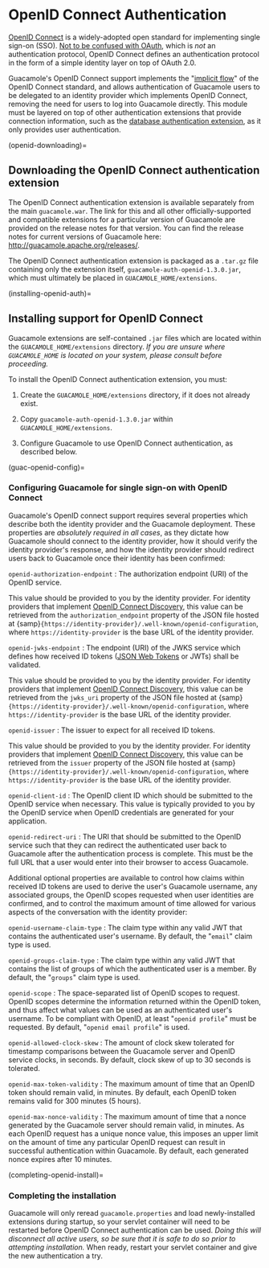 OpenID Connect Authentication
=============================

[OpenID Connect](http://openid.net/connect/) is a widely-adopted open standard
for implementing single sign-on (SSO). [Not to be confused with
OAuth](https://oauth.net/articles/authentication/), which is *not* an
authentication protocol, OpenID Connect defines an authentication protocol in
the form of a simple identity layer on top of OAuth 2.0.

Guacamole's OpenID Connect support implements the "[implicit
flow](https://openid.net/specs/openid-connect-core-1_0.html#ImplicitFlowAuth)"
of the OpenID Connect standard, and allows authentication of Guacamole users to
be delegated to an identity provider which implements OpenID Connect, removing
the need for users to log into Guacamole directly. This module must be layered
on top of other authentication extensions that provide connection information,
such as the [database authentication extension](jdbc-auth), as it only provides
user authentication.

(openid-downloading)=

Downloading the OpenID Connect authentication extension
-------------------------------------------------------

The OpenID Connect authentication extension is available separately from the
main `guacamole.war`. The link for this and all other officially-supported and
compatible extensions for a particular version of Guacamole are provided on the
release notes for that version. You can find the release notes for current
versions of Guacamole here: <http://guacamole.apache.org/releases/>.

The OpenID Connect authentication extension is packaged as a `.tar.gz` file
containing only the extension itself, `guacamole-auth-openid-1.3.0.jar`, which
must ultimately be placed in
`GUACAMOLE_HOME/extensions`.

(installing-openid-auth)=

Installing support for OpenID Connect
-------------------------------------

Guacamole extensions are self-contained `.jar` files which are located within
the `GUACAMOLE_HOME/extensions` directory. *If you are unsure where
`GUACAMOLE_HOME` is located on your system, please consult
[](configuring-guacamole) before proceeding.*

To install the OpenID Connect authentication extension, you must:

1. Create the `GUACAMOLE_HOME/extensions` directory, if it does not already
   exist.

2. Copy `guacamole-auth-openid-1.3.0.jar` within `GUACAMOLE_HOME/extensions`.

3. Configure Guacamole to use OpenID Connect authentication, as described
   below.

(guac-openid-config)=

### Configuring Guacamole for single sign-on with OpenID Connect

Guacamole's OpenID connect support requires several properties which describe
both the identity provider and the Guacamole deployment. These properties are
*absolutely required in all cases*, as they dictate how Guacamole should
connect to the identity provider, how it should verify the identity provider's
response, and how the identity provider should redirect users back to Guacamole
once their identity has been confirmed:

`openid-authorization-endpoint`
: The authorization endpoint (URI) of the OpenID service.

  This value should be provided to you by the identity provider. For identity
  providers that implement [OpenID Connect
  Discovery](https://openid.net/specs/openid-connect-discovery-1_0.html), this
  value can be retrieved from the `authorization_endpoint` property of the JSON
  file hosted at
  {samp}`{https://identity-provider}/.well-known/openid-configuration`, where
  `https://identity-provider` is the base URL of the identity provider.

`openid-jwks-endpoint`
: The endpoint (URI) of the JWKS service which defines how received ID tokens
  ([JSON Web Tokens](https://jwt.io/) or JWTs) shall be validated.

  This value should be provided to you by the identity provider. For
  identity providers that implement [OpenID Connect
  Discovery](https://openid.net/specs/openid-connect-discovery-1_0.html),
  this value can be retrieved from the `jwks_uri` property of the JSON
  file hosted at
  {samp}`{https://identity-provider}/.well-known/openid-configuration`, where
  `https://identity-provider` is the base URL of the identity provider.

`openid-issuer`
: The issuer to expect for all received ID tokens.

  This value should be provided to you by the identity provider. For
  identity providers that implement [OpenID Connect
  Discovery](https://openid.net/specs/openid-connect-discovery-1_0.html),
  this value can be retrieved from the `issuer` property of the JSON
  file hosted at
  {samp}`{https://identity-provider}/.well-known/openid-configuration`, where
  `https://identity-provider` is the base URL of the identity provider.

`openid-client-id`
: The OpenID client ID which should be submitted to the OpenID service when
  necessary. This value is typically provided to you by the OpenID service when
  OpenID credentials are generated for your application.

`openid-redirect-uri`
: The URI that should be submitted to the OpenID service such that they
  can redirect the authenticated user back to Guacamole after the
  authentication process is complete. This must be the full URL that a user
  would enter into their browser to access Guacamole.

Additional optional properties are available to control how claims within
received ID tokens are used to derive the user's Guacamole username, any
associated groups, the OpenID scopes requested when user identities are
confirmed, and to control the maximum amount of time allowed for various
aspects of the conversation with the identity provider:

`openid-username-claim-type`
: The claim type within any valid JWT that contains the authenticated user's
  username. By default, the "`email`" claim type is used.

`openid-groups-claim-type`
: The claim type within any valid JWT that contains the list of groups of which
  the authenticated user is a member. By default, the "`groups`" claim type is
  used.

`openid-scope`
: The space-separated list of OpenID scopes to request. OpenID scopes determine
  the information returned within the OpenID token, and thus affect what values
  can be used as an authenticated user's username.  To be compliant with OpenID,
  at least "`openid profile`" must be requested. By default, "`openid email
  profile`" is used.

`openid-allowed-clock-skew`
: The amount of clock skew tolerated for timestamp comparisons between the
  Guacamole server and OpenID service clocks, in seconds. By default, clock skew
  of up to 30 seconds is tolerated.

`openid-max-token-validity`
: The maximum amount of time that an OpenID token should remain valid, in
  minutes. By default, each OpenID token remains valid for 300 minutes (5
  hours).

`openid-max-nonce-validity`
: The maximum amount of time that a nonce generated by the Guacamole
  server should remain valid, in minutes. As each OpenID request has a unique
  nonce value, this imposes an upper limit on the amount of time any particular
  OpenID request can result in successful authentication within Guacamole. By
  default, each generated nonce expires after 10 minutes.

(completing-openid-install)=

### Completing the installation

Guacamole will only reread `guacamole.properties` and load newly-installed
extensions during startup, so your servlet container will need to be restarted
before OpenID Connect authentication can be used. *Doing this will disconnect
all active users, so be sure that it is safe to do so prior to attempting
installation.* When ready, restart your servlet container and give the new
authentication a try.

